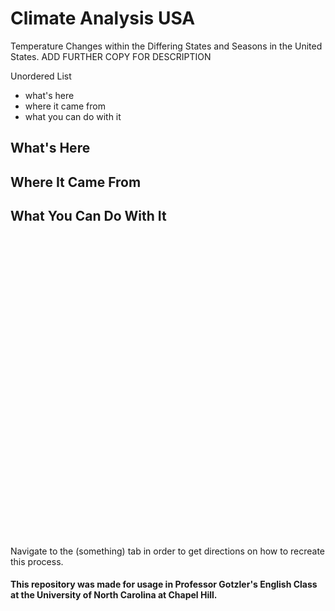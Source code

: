# Climate Analysis USA

Temperature Changes within the Differing States and Seasons in the United States. ADD FURTHER COPY FOR DESCRIPTION

Unordered List
- what's here
- where it came from
- what you can do with it

## What's Here

## Where It Came From

## What You Can Do With It

<div style="min-height:483px"><Graph></Graph><noscript><img src="https://datawrapper.dwcdn.net/vOH2p/full.png" alt="" /></noscript></div>



Navigate to the (something) tab in order to get directions on how to recreate this process. 
#### This repository was made for usage in Professor Gotzler's English Class at the University of North Carolina at Chapel Hill. 
